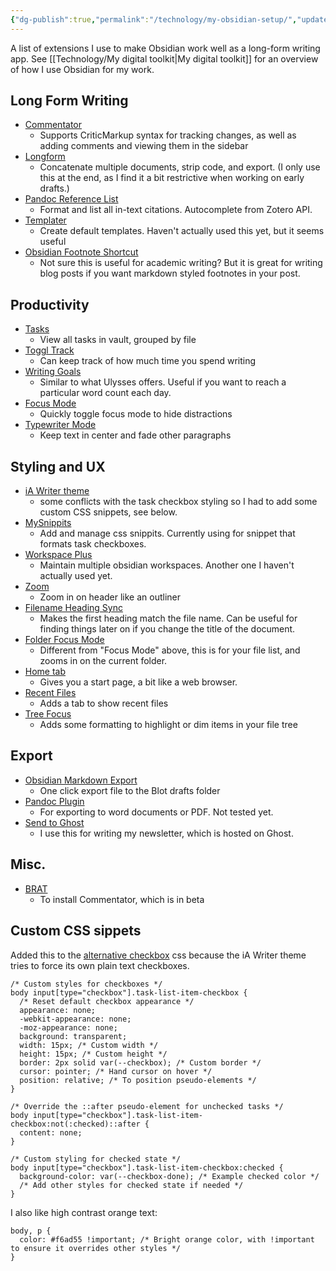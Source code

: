 ```yaml
---
{"dg-publish":true,"permalink":"/technology/my-obsidian-setup/","updated":"2024-03-17T17:37:11.834+08:00"}
---
```


A list of extensions I use to make Obsidian work well as a long-form writing app. See [[Technology/My digital toolkit\|My digital toolkit]] for an overview of how I use Obsidian for my work. 

## Long Form Writing

- [Commentator](https://github.com/Fevol/obsidian-criticmarkup)
    - Supports CriticMarkup syntax for tracking changes, as well as adding comments and viewing them in the sidebar
- [Longform](https://github.com/kevboh/longform)
    - Concatenate multiple documents, strip code, and export. (I only use this at the end, as I find it a bit restrictive when working on early drafts.)
- [Pandoc Reference List](https://github.com/mgmeyers/obsidian-pandoc-reference-list)
    - Format and list all in-text citations. Autocomplete from Zotero API.
- [Templater](https://github.com/SilentVoid13/Templater)
    - Create default templates. Haven't actually used this yet, but it seems useful
- [Obsidian Footnote Shortcut](https://github.com/akaalias/obsidian-footnotes/tree/0.0.5)
	- Not sure this is useful for academic writing? But it is great for writing blog posts if you want markdown styled footnotes in your post.

## Productivity

- [Tasks](https://github.com/obsidian-tasks-group/obsidian-tasks)
    - View all tasks in vault, grouped by file
- [Toggl Track](https://github.com/mcndt/obsidian-toggl-integration)
	- Can keep track of how much time you spend writing
- [Writing Goals](https://github.com/lynchjames/obsidian-writing-goals)
    - Similar to what Ulysses offers. Useful if you want to reach a particular word count each day.
- [Focus Mode](https://github.com/ryanpcmcquen/obsidian-focus-mode)
    - Quickly toggle focus mode to hide distractions
- [Typewriter Mode](https://github.com/davisriedel/obsidian-typewriter-mode)
    - Keep text in center and fade other paragraphs
## Styling and UX

- [iA Writer theme](https://github.com/mrowa44/obsidian-ia-writer)
    - some conflicts with the task checkbox styling so I had to add some custom CSS snippets, see below.
- [MySnippits](https://github.com/chetachiezikeuzor/MySnippets-Plugin)
    - Add and manage css snippits. Currently using for snippet that formats task checkboxes.
- [Workspace Plus](https://github.com/nothingislost/obsidian-workspaces-plus)
    - Maintain multiple obsidian workspaces. Another one I haven't actually used yet.
- [Zoom](https://github.com/vslinko/obsidian-zoom)
    - Zoom in on header like an outliner
- [Filename Heading Sync](https://github.com/dvcrn/obsidian-filename-heading-sync)
	- Makes the first heading match the file name. Can be useful for finding things later on if you change the title of the document.
- [Folder Focus Mode](https://github.com/grochowski/obsidian-folder-focus-mode)
	- Different from "Focus Mode" above, this is for your file list, and zooms in on the current folder.
- [Home tab](https://github.com/olrenso/obsidian-home-tab)
	- Gives you a start page, a bit like a web browser.
- [Recent Files](https://github.com/tgrosinger/recent-files-obsidian)
	- Adds a tab to show recent files
- [Tree Focus](https://github.com/iOSonntag/obsidian-plugin-treefocus)
	- Adds some formatting to highlight or dim items in your file tree

## Export

- [Obsidian Markdown Export](https://github.com/bingryan/obsidian-markdown-export-plugin)
    - One click export file to the Blot drafts folder
- [Pandoc Plugin](https://github.com/OliverBalfour/obsidian-pandoc)
    - For exporting to word documents or PDF. Not tested yet.
- [Send to Ghost](https://github.com/Southpaw1496/obsidian-send-to-ghost)
	- I use this for writing my newsletter, which is hosted on Ghost.

## Misc.

- [BRAT](https://github.com/TfTHacker/obsidian42-brat)
    - To install Commentator, which is in beta

## Custom CSS sippets

Added this to the [alternative checkbox](https://github.com/netgamesekai/obsidian-checkbox-css) css because the iA Writer theme tries to force its own plain text checkboxes.

```
/* Custom styles for checkboxes */
body input[type="checkbox"].task-list-item-checkbox {
  /* Reset default checkbox appearance */
  appearance: none;
  -webkit-appearance: none;
  -moz-appearance: none;
  background: transparent;
  width: 15px; /* Custom width */
  height: 15px; /* Custom height */
  border: 2px solid var(--checkbox); /* Custom border */
  cursor: pointer; /* Hand cursor on hover */
  position: relative; /* To position pseudo-elements */
}

/* Override the ::after pseudo-element for unchecked tasks */
body input[type="checkbox"].task-list-item-checkbox:not(:checked)::after {
  content: none;
}

/* Custom styling for checked state */
body input[type="checkbox"].task-list-item-checkbox:checked {
  background-color: var(--checkbox-done); /* Example checked color */
  /* Add other styles for checked state if needed */
}

```

I also like high contrast orange text:

```
body, p {
  color: #f6ad55 !important; /* Bright orange color, with !important to ensure it overrides other styles */
}

```